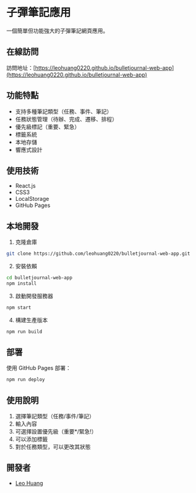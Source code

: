 # 子彈筆記應用

一個簡單但功能強大的子彈筆記網頁應用。

## 在線訪問
訪問地址：[https://leohuang0220.github.io/bulletjournal-web-app](https://leohuang0220.github.io/bulletjournal-web-app)

## 功能特點
- 支持多種筆記類型（任務、事件、筆記）
- 任務狀態管理（待辦、完成、遷移、排程）
- 優先級標記（重要、緊急）
- 標籤系統
- 本地存儲
- 響應式設計

## 使用技術
- React.js
- CSS3
- LocalStorage
- GitHub Pages

## 本地開發
1. 克隆倉庫
```bash
git clone https://github.com/leohuang0220/bulletjournal-web-app.git
```

2. 安裝依賴
```bash
cd bulletjournal-web-app
npm install
```

3. 啟動開發服務器
```bash
npm start
```

4. 構建生產版本
```bash
npm run build
```

## 部署
使用 GitHub Pages 部署：
```bash
npm run deploy
```

## 使用說明
1. 選擇筆記類型（任務/事件/筆記）
2. 輸入內容
3. 可選擇設置優先級（重要*/緊急!）
4. 可以添加標籤
5. 對於任務類型，可以更改其狀態

## 開發者
- [Leo Huang](https://github.com/leohuang0220) 